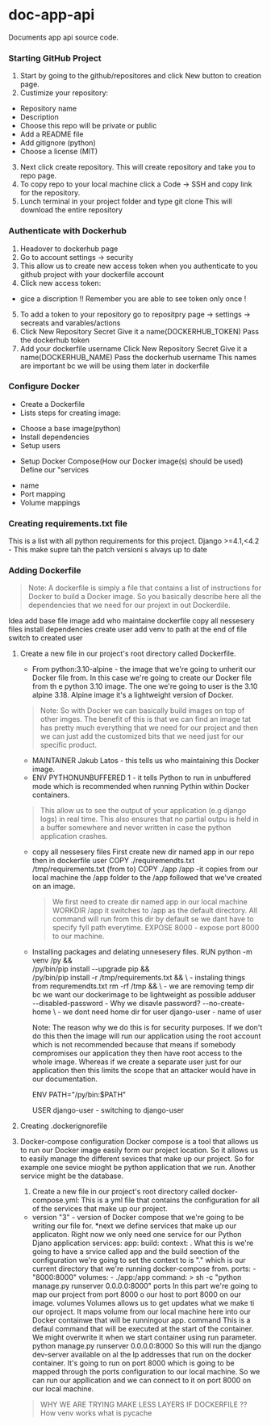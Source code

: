 # doc-app-api
Documents app api source code.

 ### Starting GitHub Project
 1. Start by going to the github/repositores and click New button to creation page.
 2. Custimize your repository:
 * Repository name
 * Description
 * Choose this repo will be private or public
 * Add a README file
 * Add gitignore (python)
 * Choose a license (MIT)
 3. Next click create repository. This will create repository and take you to repo page.
 4. To copy repo to your local machine click a Code -> SSH and copy link for the repository.
 5. Lunch terminal in your project folder and type
 git clone <ssh url>
 This will download the entire repository


 ### Authenticate with Dockerhub
 1. Headover to dockerhub page
 2. Go to account settings -> security
 3. This allow us to create new access token when you authenticate to you github project with your dockerfile account
 4. Click new access token:
* gice a discription
!! Remember you are able to see token only once !
 5. To add a token to your repository go to repositpry page -> settings -> secreats and varables/actions
 6. Click New Repository Secret
    Give it a name(DOCKERHUB_TOKEN)
    Pass the dockerhub token
 7. Add your dockerfile username
     Click New Repository Secret
    Give it a name(DOCKERHUB_NAME)
    Pass the dockerhub username
This names are important bc we will be using them later in dockerfile

### Configure Docker
* Create a Dockerfile
* Lists steps for creating image:
 - Choose a base image(python)
 - Install dependencies
 - Setup users
* Setup Docker Compose(How our Docker image(s) should be used)
Define our "services
- name
- Port mapping
- Volume mappings

### Creating requirements.txt file
This is a list with all python requirements for this project.
Django >=4.1,<4.2 - This make supre tah the patch versioni s alvays up to date

### Adding Dockerfile
> Note: A dockerfile is simply a file that contains a list of instructions for Docker to build a Docker image. So you basically describe here all the dependencies that we need for our projext in out Dockerdile.

Idea
    add base file image
    add who maintaine dockerfile
    copy all nessesery files
    install dependencies
    create user
    add venv to path
    at the end of file switch to created user
1. Create a new file in our project's root directory called Dockerfile.


    * From python:3.10-alpine - the image that we're going to unherit our Docker file from. In this case we're going to create our Docker file from th e python 3.10 image. The one we're going to user is the 3.10 alpine 3.18. Alpine image it's a lightweight version of Docker.
    > Note: So with Docker we can basically build images on top of other imges. The benefit of this is that we can find an image tat has pretty much everything that we need for our project and then we can just add the customized bits that we need just for our specific product.
    * MAINTAINER Jakub Latos - this tells us who maintaining this Docker image.
    * ENV PYTHONUNBUFFERED 1 - it tells Python to run in unbuffered mode which is recommended when running Pythin within Docker containers.
    > This allow us to see the output of your application (e.g django logs) in real time. This also ensures that no partial outpu is held in a buffer somewhere and never written in case the python application crashes.
    *   copy all nessesery files
        First create new dir named app in our repo then in dockerfile user
        COPY ./requiremendts.txt /tmp/requirements.txt  (from to)
        COPY ./app /app -it copies from our local machine the /app folder to the /app followed that we've created on an image.
        > We first need to create dir named app in our local machine
        WORKDIR /app it switches to /app as the default directory. All command will run from this dir by default se we dant have to specify fyll path everytime.
        EXPOSE 8000 - expose port 8000 to our machine.
    *  Installing packages and delating unnesesery files.
        RUN python -m venv /py && \
            /py/bin/pip install --upgrade pip && \
            /py/bin/pip install -r /tmp/requirements.txt && \ - instaling things from requremendts.txt
            rm -rf /tmp && \ - we are removing temp dir bc we want our dockerimage to be lightweight as possible
            adduser \
                --disabled-password \- Why we disavle password?
                --no-create-home \ - we dont need home dir for user
                django-user - name of user

        Note: The reason why we do this is for security purposes. If we don't do this then the image will run our application using the root account which is not recommended because that means if somebody compromises our application they then have root access to the whole image. Whereas if we create a separate user just for our application then this limits the scope that an attacker would have in our documentation.

        ENV PATH="/py/bin:$PATH"

        USER django-user - switching to django-user
2. Creating .dockerignorefile
3. Docker-compose configuration
    Docker compose is a tool that allows us to run our Docker image easily form our project location.
    So it allows us to easily manage the different sevices that make up our project. So for example one sevice mioght be python application
    that we run. Another service might be the database.
    1. Create a new file in our project's root directory called docker-compose.yml:
    This is a yml file that contains the configuration for all of the services that make up our project.
    * version "3" - version of Docker compose that we're going to be writing our file for.
    *next we define services that make up our applicaton. Right now we only need one service for our Python Djano application
    services:
        app:
            build:
            context: .
    What this is we're going to have a srvice called app and the build seection of the configuration we're going to set the context to is "."
    which is our current directory that we're running docker-compose from.
        ports:
            - "8000:8000"
            volumes:
            - ./app:/app
            command: >
            sh -c "python manage.py runserver 0.0.0.0:8000"
            ports
        In this part we're going to map our project from port 8000 o our host to port 8000 on our image.
    volumes
    Volumes allows us to get updates what we make ti our oproject. It maps volume from our local machine here into our Docker containwe that will be runningour app.
    command
    This is a defaul command that will be executed at the start of the container. We might overwrite it when we start container
    using run parameter.
    python manage.py runserver 0.0.0.0:8000
    So this will run the django dev-server available on al the Ip addresses that run on the docker container. It's going to run on port 8000
    which is going to be mapped through the ports configuration to our local machine. So we can run our appllication and we can connect to it on port 8000 on our local machine.

    >  WHY WE ARE TRYING MAKE LESS LAYERS IF DOCKERFILE ??
        How venv works
        what is pycache



